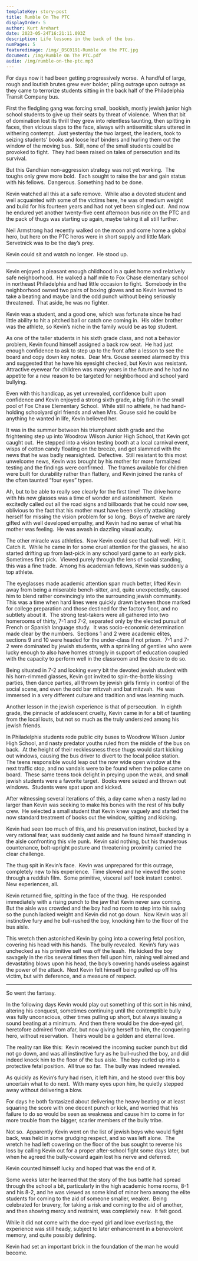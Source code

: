 ```yaml
---
templateKey: story-post
title: Rumble On The PTC
displayOrder: 5
author: Kurt Arehart
date: 2023-05-24T16:21:11.093Z
description: Life lessons in the back of the bus.
numPages: 5
featuredimage: /img/_DSC0191-Rumble on the PTC.jpg
document: /img/Rumble On The PTC.pdf
audio: /img/rumble-on-the-ptc.mp3
---
```

For days now it had been getting progressively worse.  A handful of large, rough and loutish brutes grew ever bolder, piling outrage upon outrage as they came to terrorize students sitting in the back half of the Philadelphia Transit Company bus.

First the fledgling gang was forcing small, bookish, mostly jewish junior high school students to give up their seats by threat of violence.  When that bit of domination lost its thrill they grew into relentless taunting, then spitting in faces, then vicious slaps to the face, always with antisemitic slurs uttered in withering contempt.  Just yesterday the two largest, the leaders, took to seizing students’ books and loose leaf binders and hurling them out the window of the moving bus.  Still, none of the small students could be provoked to fight.  They had been raised on tales of persecution and its survival.

But this Gandhian non-aggression strategy was not yet working.  The toughs only grew more bold.  Each sought to raise the bar and gain status with his fellows.  Dangerous. Something had to be done.

Kevin watched all this at a safe remove.  While also a devoted student and well acquainted with some of the victims here, he was of medium weight and build for his fourteen years and had not yet been singled out.  And now he endured yet another twenty-five cent afternoon bus ride on the PTC and the pack of thugs was starting up again, maybe taking it all still further.

Neil Armstrong had recently walked on the moon and come home a global hero, but here on the PTC heros were in short supply and little Mark Servetnick was to be the day’s prey.

Kevin could sit and watch no longer.  He stood up.

- - -

Kevin enjoyed a pleasant enough childhood in a quiet home and relatively safe neighborhood.  He walked a half mile to Fox Chase elementary school in northeast Philadelphia and had little occasion to fight.  Somebody in the neighborhood owned two pairs of boxing gloves and so Kevin learned to take a beating and maybe land the odd punch without being seriously threatened.  That aside, he was no fighter.

Kevin was a student, and a good one, which was fortunate since he had little ability to hit a pitched ball or catch one coming in.  His older brother was the athlete, so Kevin’s niche in the family would be as top student.

As one of the taller students in his sixth grade class, and not a behavior problem, Kevin found himself assigned a back row seat.  He had just enough confidence to ask to step up to the front after a lesson to see the board and copy down key notes.  Dear Mrs. Gouse seemed alarmed by this and suggested that he have his eyesight checked, but Kevin was resistant.  Attractive eyewear for children was many years in the future and he had no appetite for a new reason to be targeted for neighborhood and school yard bullying.

Even with this handicap, as yet unrevealed, confidence built upon confidence and Kevin enjoyed a strong sixth grade, a big fish in the small pool of Fox Chase Elementary School.  While still no athlete, he had hand-holding schoolyard girl friends and when Mrs. Gouse said he could be anything he wanted in life, Kevin believed her.

It was in the summer between his triumphant sixth grade and the frightening step up into Woodrow Wilson Junior High School, that Kevin got caught out.  He stepped into a vision testing booth at a local carnival event, wisps of cotton candy floating on the breeze, and got slammed with the news that he was badly nearsighted.  Defective.  Still resistant to this most unwelcome news, Kevin was brought by his mother for more formalized testing and the findings were confirmed.  The frames available for children were built for durability rather than flattery, and Kevin joined the ranks of the often taunted “four eyes” types.

Ah, but to be able to really see clearly for the first time!  The drive home with his new glasses was a time of wonder and astonishment.  Kevin excitedly called out all the road signs and billboards that he could now see, oblivious to the fact that his mother must have been silently attacking herself for missing the vision problem for so long.  Boys of twelve are rarely gifted with well developed empathy, and Kevin had no sense of what his mother was feeling.  He was awash in dazzling visual acuity.

The other miracle was athletics.  Now Kevin could see that ball well.  Hit it.  Catch it.  While he came in for some cruel attention for the glasses, he also started drifting up from last-pick in any school yard game to an early pick.  Sometimes first pick.  Viewed purely through the lens of social standing, this was a fine trade.  Among his academian fellows, Kevin was suddenly a top athlete.

The eyeglasses made academic attention span much better, lifted Kevin away from being a miserable bench-sitter, and, quite unexpectedly, caused him to blend rather convincingly into the surrounding jewish community.  This was a time when hard lines were quickly drawn between those marked for college preparation and those destined for the factory floor, and no subtlety about it.  The strong test-takers were all gathered into two homerooms of thirty, 7-1 and 7-2, separated only by the elected pursuit of French or Spanish language study.  It was socio-economic determination made clear by the numbers.  Sections 1 and 2 were academic elites, sections 9 and 10 were headed for the under-class if not prison.  7-1 and 7-2 were dominated by jewish students, with a sprinkling of gentiles who were lucky enough to also have homes strongly in support of education coupled with the capacity to perform well in the classroom and the desire to do so.  

Being situated in 7-2 and looking every bit the devoted jewish student with his horn-rimmed glasses, Kevin got invited to spin-the-bottle kissing parties, then dance parties, all thrown by jewish girls firmly in control of the social scene, and even the odd bar mitzvah and bat mitzvah.  He was immersed in a very different culture and tradition and was learning much.

Another lesson in the jewish experience is that of persecution.  In eighth grade, the pinnacle of adolescent cruelty, Kevin came in for a bit of taunting from the local louts, but not so much as the truly undersized among his jewish friends.

In Philadelphia students rode public city buses to Woodrow Wilson Junior High School, and nasty predator youths ruled from the middle of the bus on back.  At the height of their recklessness these thugs would start kicking out windows, causing the bus driver to divert to the local police station.  The teens responsible would leap out the now wide open window at the next traffic stop, and no vandals were to be found when the police came on board.  These same teens took delight in preying upon the weak, and small jewish students were a favorite target.  Books were seized and thrown out windows.  Students were spat upon and kicked.

After witnessing several iterations of this, a day came when a nasty lad no larger than Kevin was seeking to make his bones with the rest of his bully crew.  He selected a small student that Kevin knew vaguely and started the now standard treatment of books out the window, spitting and kicking. 

Kevin had seen too much of this, and his preservation instinct, backed by a very rational fear, was suddenly cast aside and he found himself standing in the aisle confronting this vile punk.  Kevin said nothing, but his thunderous countenance, bolt-upright posture and threatening proximity carried the clear challenge.

The thug spit in Kevin’s face.  Kevin was unprepared for this outrage, completely new to his experience.  Time slowed and he viewed the scene through a reddish film.  Some primitive, visceral self took instant control.  New experiences, all.

Kevin returned fire, spitting in the face of the thug.  He responded immediately with a rising punch to the jaw that Kevin never saw coming.  But the aisle was crowded and the boy had no room to step into his swing so the punch lacked weight and Kevin did not go down.  Now Kevin was all instinctive fury and he bull-rushed the boy, knocking him to the floor of the bus aisle.  

This wretch then astonished Kevin by going into a cowering fetal position, covering his head with his hands.  The bully revealed.  Kevin’s fury was unchecked as his primitive self was off the leash.  He kicked the boy savagely in the ribs several times then fell upon him, raining well aimed and devastating blows upon his head, the boy’s covering hands useless against the power of the attack.  Next Kevin felt himself being pulled up off his victim, but with deference, and a measure of respect.



- - -

So went the fantasy.

In the following days Kevin would play out something of this sort in his mind, altering his conquest, sometimes continuing until the contemptible bully was fully unconscious, other times pulling up short, but always issuing a sound beating at a minimum.  And then there would be the doe-eyed girl, heretofore admired from afar, but now giving herself to him, the conquering hero, without reservation.  Theirs would be a golden and eternal love.

The reality ran like this:  Kevin received the incoming sucker punch but did not go down, and was all instinctive fury as he bull-rushed the boy, and did indeed knock him to the floor of the bus aisle.  The boy curled up into a protective fetal position.  All true so far.  The bully was indeed revealed.

As quickly as Kevin’s fury had risen, it left him, and he stood over this boy uncertain what to do next.  With many eyes upon him, he quietly stepped away without delivering a blow.

For days he both fantasized about delivering the heavy beating or at least squaring the score with one decent punch or kick, and worried that his failure to do so would be seen as weakness and cause him to come in for more trouble from the bigger, scarier members of the bully tribe.

Not so.  Apparently Kevin went on the list of jewish boys who would fight back, was held in some grudging respect, and so was left alone.  The wretch he had left cowering on the floor of the bus sought to reverse his loss by calling Kevin out for a proper after-school fight some days later, but when he agreed the bully-coward again lost his nerve and deferred.

Kevin counted himself lucky and hoped that was the end of it.

Some weeks later he learned that the story of the bus battle had spread through the school a bit, particularly in the high academic home rooms, 8-1 and his 8-2, and he was viewed as some kind of minor hero among the elite students for coming to the aid of someone smaller, weaker.  Being celebrated for bravery, for taking a risk and coming to the aid of another, and then showing mercy and restraint, was completely new.  It felt good.

While it did not come with the doe-eyed girl and love everlasting, the experience was still heady, subject to later enhancement in a benevolent memory, and quite possibly defining. 

Kevin had set an important brick in the foundation of the man he would become.